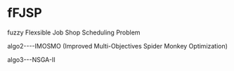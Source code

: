 # fFJSP
fuzzy Flexsible Job Shop Scheduling Problem

algo2----IMOSMO (Improved Multi-Objectives Spider Monkey Optimization)

algo3---NSGA-II
